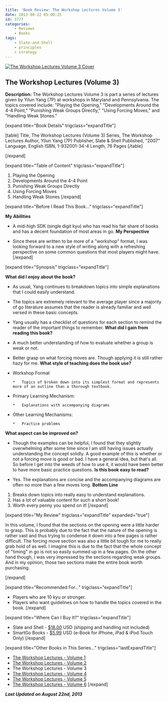 ```yaml
---
title: 'Book Review: The Workshop Lectures Volume 3'
date: 2013-08-22 05:00:25
id: 3777
categories:
	- Reviews
	- Books
tags:
	- Slate-and-Shell
	- principles
	- strategy
---
```


[![The Workshop Lectures Volume 3 Cover](http://www.bengozen.com/wp-content/uploads/2013/08/workshopLecturesv3.jpg)](http://www.bengozen.com/wp-content/uploads/2013/08/workshopLecturesv3.jpg)

## The Workshop Lectures (Volume 3)

**Description:** The Workshop Lectures Volume 3 is part a series of lectures given by Yilun Yang (7P) at workshops in Maryland and Pennsylvania. The topics covered include: "Playing the Opening," "Developments Around the 4-4 Point," "Punishing Weak Groups Directly," "Using Forcing Moves," and "Handling Weak Stones."

<!--more-->

[expand title="Book Details" trigclass="expandTitle"]

[table]
Title, The Workshop Lectures (Volume 3)
Series, The Workshop Lectures
Author, Yilun Yang (7P)
Publisher, Slate &amp; Shell
Published, "2007"
Language, English
ISBN, 1-932001-34-4
Length, 76 Pages
[/table]

[/expand]

[expand title="Table of Content" trigclass="expandTitle"]

1.  Playing the Opening
2.  Developments Around the 4-4 Point
3.  Punishing Weak Groups Directly
4.  Using Forcing Moves
5.  Handling Weak Stones
[/expand]

[expand title="Before I Read This Book..." trigclass="expandTitle"]

**My Abilities**

*   A mid-high SDK (single digit kyu) who has read his fair share of books and has a decent foundation of most areas in go.
**My Perspective**

*   Since these are written to be more of a "workshop" format, I was looking forward to a new style of writing along with a refreshing perspective on some common questions that most players might have.
[/expand]

[expand title="Synopsis" trigclass="expandTitle"]

**What did I enjoy about the book?**

*   As usual, Yang continues to breakdown topics into simple explanations that I could easily understand.
*   The topics are extremely relevant to the average player since a majority of go literature assumes that the reader is already familiar and well versed in these basic concepts.
*   Yang usually has a checklist of questions for each section to remind the reader of the important things to remember.
**What did I gain from reading this book?**

*   A much better understanding of how to evaluate whether a group is weak or not.
*   Better grasp on what forcing moves are. Though applying it is still rather hazy for me.
**What style of teaching does the book use?**

*   Workshop Format

		*   Topics of broken down into its simplest format and represents more of an outline than a thorough textbook.

*   Primary Learning Mechanism:

		*   Explanations with accompanying diagrams

*   Other Learning Mechanisms:

		*   Practice problems
**What aspect can be improved on?**

*   Though the examples can be helpful, I found that they slightly overwhelming after some time since I am still having issues actually understanding the concept solidly. A good example of this is whether or not a forcing move is good or bad. I have a general idea, but that's all. So before I get into the weeds of how to use it, it would have been better to have more basic practice questions.
**Is this book easy to read?**

*   Yes. The explanations are concise and the accompanying diagrams are often no more than a few moves long.
**Bottom Line**

1.  Breaks down topics into really easy to understand explanations.
2.  Has a lot of valuable content for such a short book!
3.  Worth every penny you spend on it!
[/expand]

[expand title="My Review" trigclass="expandTitle" expanded="true"]

In this volume, I found that the sections on the opening were a little harder to grasp. This is probably due to the fact that the nature of the opening is rather vast and thus trying to condense it down into a few pages is rather difficult. The forcing move section was also a little bit tough for me to really grab hold of as well. I imagine this is due to the fact that the whole concept of "timing" in go is not so easily summed up in a few pages. On the other hand though, I was very impressed by the sections regarding weak groups. And in my opinion, those two sections make the entire book worth purchasing.

[/expand]

[expand title="Recommended For..." trigclass="expandTitle"]

*   Players who are 10 kyu or stronger.
*   Players who want guidelines on how to handle the topics covered in the book.
[/expand]

[expand title="Where Can I Buy It?" trigclass="expandTitle"]

*   Slate and Shell - [$18.00](http://www.slateandshell.com/SSYY009.html) USD (shipping and handling not included)
*   SmartGo Books - [$5.99](http://www.smartgo.com/books.htm) USD (e-Book for iPhone, iPad &amp; iPod Touch Only)
[/expand]

[expand title="Other Books in This Series..." trigclass="lastExpandTitle"]

*   [The Workshop Lectures - Volume 1](http://www.bengozen.com/book-review-the-workshop-lectures-volume-1/ "Book Review: The Workshop Lectures Volume 1")
*   [The Workshop Lectures - Volume 2](http://www.bengozen.com/book-review-the-workshop-lectures-volume-2/ "Book Review: The Workshop Lectures Volume 2")
*   The Workshop Lectures - Volume 3
*   [The Workshop Lectures - Volume 4](http://www.bengozen.com/book-review-the-workshop-lectures-volume-4/ "Book Review: The Workshop Lectures Volume 4")
*   [The Workshop Lectures - Volume 5](http://www.bengozen.com/book-review-the-workshop-lectures-volume-5/ "Book Review: The Workshop Lectures Volume 5")
*   [The Workshop Lectures - Volume 6](http://www.bengozen.com/book-review-workshop-lectures-volume-6/ "Book Review: The Workshop Lectures Volume 6")
[/expand]

_**Last Updated on August 22nd, 2013**_